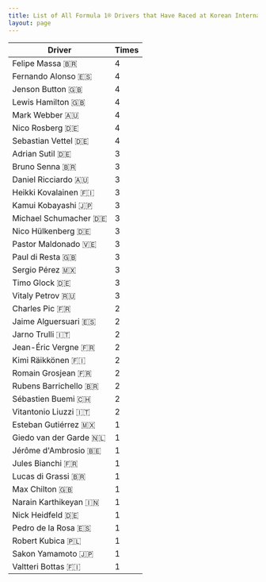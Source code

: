 ```yaml
---
title: List of All Formula 1® Drivers that Have Raced at Korean International Circuit
layout: page
---
```



| Driver | Times |
|--|--|
| Felipe Massa 🇧🇷 | 4 |
| Fernando Alonso 🇪🇸 | 4 |
| Jenson Button 🇬🇧 | 4 |
| Lewis Hamilton 🇬🇧 | 4 |
| Mark Webber 🇦🇺 | 4 |
| Nico Rosberg 🇩🇪 | 4 |
| Sebastian Vettel 🇩🇪 | 4 |
| Adrian Sutil 🇩🇪 | 3 |
| Bruno Senna 🇧🇷 | 3 |
| Daniel Ricciardo 🇦🇺 | 3 |
| Heikki Kovalainen 🇫🇮 | 3 |
| Kamui Kobayashi 🇯🇵 | 3 |
| Michael Schumacher 🇩🇪 | 3 |
| Nico Hülkenberg 🇩🇪 | 3 |
| Pastor Maldonado 🇻🇪 | 3 |
| Paul di Resta 🇬🇧 | 3 |
| Sergio Pérez 🇲🇽 | 3 |
| Timo Glock 🇩🇪 | 3 |
| Vitaly Petrov 🇷🇺 | 3 |
| Charles Pic 🇫🇷 | 2 |
| Jaime Alguersuari 🇪🇸 | 2 |
| Jarno Trulli 🇮🇹 | 2 |
| Jean-Éric Vergne 🇫🇷 | 2 |
| Kimi Räikkönen 🇫🇮 | 2 |
| Romain Grosjean 🇫🇷 | 2 |
| Rubens Barrichello 🇧🇷 | 2 |
| Sébastien Buemi 🇨🇭 | 2 |
| Vitantonio Liuzzi 🇮🇹 | 2 |
| Esteban Gutiérrez 🇲🇽 | 1 |
| Giedo van der Garde 🇳🇱 | 1 |
| Jérôme d'Ambrosio 🇧🇪 | 1 |
| Jules Bianchi 🇫🇷 | 1 |
| Lucas di Grassi 🇧🇷 | 1 |
| Max Chilton 🇬🇧 | 1 |
| Narain Karthikeyan 🇮🇳 | 1 |
| Nick Heidfeld 🇩🇪 | 1 |
| Pedro de la Rosa 🇪🇸 | 1 |
| Robert Kubica 🇵🇱 | 1 |
| Sakon Yamamoto 🇯🇵 | 1 |
| Valtteri Bottas 🇫🇮 | 1 |


